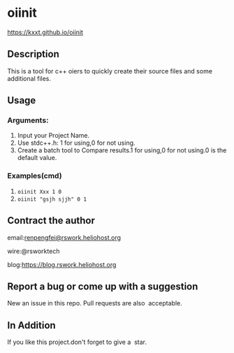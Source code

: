 # oiinit
https://kxxt.github.io/oiinit

## Description
This is a tool for c++ oiers to quickly create their source files and some additional files.

## Usage

### Arguments:
1. Input your Project Name.
2. Use stdc++.h: 1 for using,0 for not using.
3. Create a batch tool to Compare results.1 for using,0 for not using.0 is the default value.

### Examples(cmd)
1. `oiinit Xxx 1 0`
2. `oiinit "gsjh sjjh" 0 1`

## Contract the author
email:renpengfei@rswork.heliohost.org

wire:@rsworktech

blog:https://blog.rswork.heliohost.org

## Report a bug or come up with a suggestion
New an issue in this repo.
Pull requests are also  acceptable.

## In Addition
If you like this project.don't forget to give a  star.
